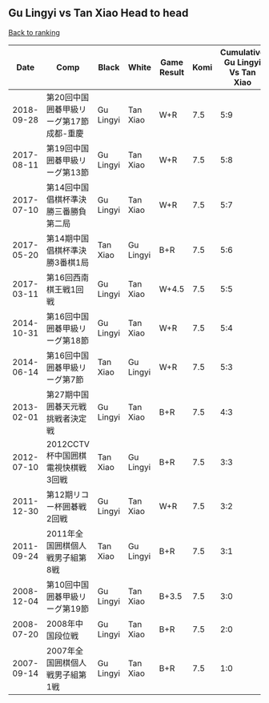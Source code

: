 ## Gu Lingyi vs Tan Xiao Head to head

[Back to ranking](../../index.md)




| **Date** | **Comp** | **Black** | **White** | **Game Result** | **Komi** | **Cumulative Gu Lingyi Vs Tan Xiao** | **Gu Lingyi Streak** | **Tan Xiao Streak** | 
| --- | --- | --- | --- | --- | --- | --- | --- | --- |
| 2018-09-28 | 第20回中国囲碁甲級リーグ第17節成都-重慶 | Gu Lingyi | Tan Xiao | W+R | 7.5 | 5:9 | 0 | 6 | 
| 2017-08-11 | 第19回中国囲碁甲級リーグ第13節 | Gu Lingyi | Tan Xiao | W+R | 7.5 | 5:8 | 0 | 5 | 
| 2017-07-10 | 第14回中国倡棋杯準決勝三番勝負第二局 | Gu Lingyi | Tan Xiao | W+R | 7.5 | 5:7 | 0 | 4 | 
| 2017-05-20 | 第14期中国倡棋杯準決勝3番棋1局 | Tan Xiao | Gu Lingyi | B+R | 7.5 | 5:6 | 0 | 3 | 
| 2017-03-11 | 第16回西南棋王戦1回戦 | Gu Lingyi | Tan Xiao | W+4.5 | 7.5 | 5:5 | 0 | 2 | 
| 2014-10-31 | 第16回中国囲碁甲級リーグ第18節 | Gu Lingyi | Tan Xiao | W+R | 7.5 | 5:4 | 0 | 1 | 
| 2014-06-14 | 第16回中国囲碁甲級リーグ第7節 | Tan Xiao | Gu Lingyi | W+R | 7.5 | 5:3 | 2 | 0 | 
| 2013-02-01 | 第27期中国囲碁天元戦挑戦者決定戦 | Gu Lingyi | Tan Xiao | B+R | 7.5 | 4:3 | 1 | 0 | 
| 2012-07-10 | 2012CCTV杯中国囲棋電視快棋戦3回戦 | Tan Xiao | Gu Lingyi | B+R | 7.5 | 3:3 | 0 | 3 | 
| 2011-12-30 | 第12期リコー杯囲碁戦2回戦 | Gu Lingyi | Tan Xiao | W+R | 7.5 | 3:2 | 0 | 2 | 
| 2011-09-24 | 2011年全国囲棋個人戦男子組第8戦 | Tan Xiao | Gu Lingyi | B+R | 7.5 | 3:1 | 0 | 1 | 
| 2008-12-04 | 第10回中国囲碁甲級リーグ第19節 | Gu Lingyi | Tan Xiao | B+3.5 | 7.5 | 3:0 | 3 | 0 | 
| 2008-07-20 | 2008年中国段位戦 | Gu Lingyi | Tan Xiao | B+R | 7.5 | 2:0 | 2 | 0 | 
| 2007-09-14 | 2007年全国囲棋個人戦男子組第1戦 | Gu Lingyi | Tan Xiao | B+R | 7.5 | 1:0 | 1 | 0 |




